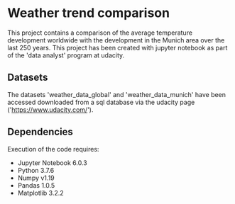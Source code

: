 # Weather trend comparison
This project contains a comparison of the average temperature development worldwide with the development
in the Munich area over the last 250 years. This project has been created with jupyter notebook as part of the
'data analyst' program at udacity.

## Datasets
The datasets 'weather_data_global' and 'weather_data_munich' have been accessed downloaded from a sql database
via the udacity page ('https://www.udacity.com/').

## Dependencies
Execution of the code requires:
- Jupyter Notebook 6.0.3
- Python 3.7.6
- Numpy v1.19
- Pandas 1.0.5
- Matplotlib 3.2.2
